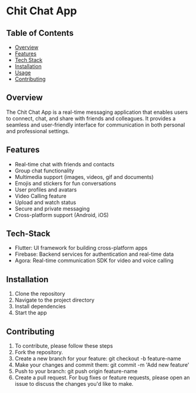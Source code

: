 # Chit Chat App
## Table of Contents
- [Overview](#overview)
- [Features](#features)
- [Tech Stack](#tech-stack)
- [Installation](#installation)
- [Usage](#usage)
- [Contributing](#contributing)

## Overview

The Chit Chat App is a real-time messaging application that enables users to connect, chat, and share with friends and colleagues. It provides a seamless and user-friendly interface for communication in both personal and professional settings.

## Features

- Real-time chat with friends and contacts
- Group chat functionality
- Multimedia support (images, videos, gif and documents)
- Emojis and stickers for fun conversations
- User profiles and avatars
- Video Calling feature
- Upload and watch status 
- Secure and private messaging
- Cross-platform support (Android, iOS)

## Tech-Stack
- Flutter: UI framework for building cross-platform apps
- Firebase: Backend services for authentication and real-time data
- Agora: Real-time communication SDK for video and voice calling

## Installation
1. Clone the repository
2. Navigate to the project directory
3. Install dependencies
4. Start the app

## Contributing
1. To contribute, please follow these steps
2. Fork the repository.
3. Create a new branch for your feature: git checkout -b feature-name
4. Make your changes and commit them: git commit -m 'Add new feature'
5. Push to your branch: git push origin feature-name
6. Create a pull request.
For bug fixes or feature requests, please open an issue to discuss the changes you'd like to make.


